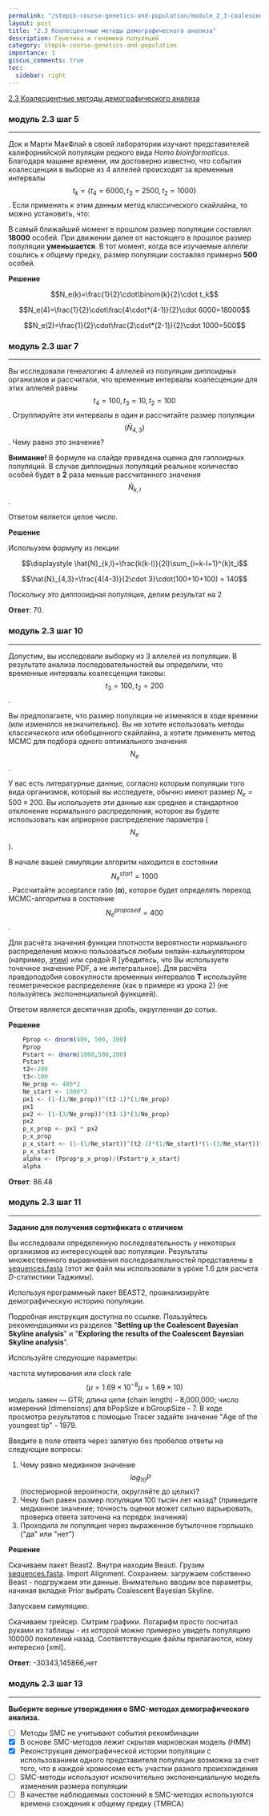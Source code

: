 ```yaml
---
permalink: "/stepik-course-genetics-and-population/module_2_3-coalescence-methods-of-demographic-analysis"
layout: post
title: "2.3 Коалесцентные методы демографического анализа"
description: Генетика и геномика популяций
category: stepik-course-genetics-and-population
importance: 1
giscus_comments: true
toc:
  sidebar: right
---
```


[2.3 Коалесцентные методы демографического анализа](https://stepik.org/lesson/295220/step/1?unit=276891)

### модуль 2.3 шаг 5

---

Док и Марти МакФлай в своей лаборатории изучают представителей калифорнийской популяции редкого вида  *Homo bioinformaticus*. 
Благодаря машине времени, им достоверно известно, что события коалесценции в выборке из 4 аллелей происходят за временные интервалы $$t_k = \{t_4 = 6000, t_3 = 2500, t_2 = 1000\}$$. 
Если применить к этим данным метод классического скайлайна, то можно установить, что:

В самый ближайший момент в прошлом размер популяции составлял **18000** особей. При движении далее от настоящего в прошлое размер популяции  **уменьшается**. В тот момент, когда все изучаемые аллели сошлись к общему предку, размер популяции составлял примерно **500** особей.

**Решение**

$$N_e(k)=\frac{1}{2}\cdot\binom{k}{2}\cdot t_k$$

$$N_e(4)=\frac{1}{2}\cdot\frac{4\cdot*(4-1)}{2}\cdot 6000=18000$$

$$N_e(2)=\frac{1}{2}\cdot\frac{2\cdot*(2-1)}{2}\cdot 1000=500$$


### модуль 2.3 шаг 7

---

Вы исследовали генеалогию 4 аллелей из популяции диплоидных организмов и рассчитали, что временные интервалы коалесценции для этих аллелей равны $${t_4 = 100, t_3 = 10, t_2 = 100}$$. Сгруппируйте эти интервалы в один и рассчитайте размер популяции $$(\hat{N}_{4,3})$$. Чему равно это значение?

**Внимание!** В формуле на слайде приведена оценка для гаплоидных популяций. В случае диплоидных популяций реальное количество особей будет в **2** раза меньше рассчитанного значения $$\hat{N}_{k,l}$$.

Ответом является целое число.

**Решение**

Испольузем формулу из лекции

$$\displaystyle \hat{N}_{k,l}=\frac{k(k-l)}{2l}\sum_{i=k-l+1}^{k}t_i$$

$$\hat{N}_{4,3}=\frac{4(4-3)}{2\cdot 3}\cdot(100+10+100) = 140$$

Поскольку это диплооидная популяция, делим результат на 2

**Ответ**: 70.


### модуль 2.3 шаг 10

---

Допустим, вы исследовали выборку из 3 аллелей из популяции. В результате анализа последовательностей вы определили, что временные интервалы коалесценции таковы: $$t_3=100, t_2=200$$.

Вы предполагаете, что размер популяции не изменялся в ходе времени (или изменялся незначительно). Вы не хотите использовать методы классического или обобщенного скайлайна, а хотите применить метод MCMC для подбора одного оптимального значения $$N_e$$.

У вас есть литературные данные, согласно которым популяции того вида организмов, который вы исследуете, обычно имеют размер $N_e=500±200$. Вы используете эти данные как среднее и стандартное отклонение нормального распределения, которое вы будете использовать как априорное распределение параметра ($$N_e$$).

В начале вашей симуляции алгоритм находится в состоянии $$N_e^{start}=1000$$. Рассчитайте acceptance ratio (**α**), которое будет определять переход MCMC-алгоритма в состояние $$N_e^{proposed}=400$$.

Для расчёта значения функции плотности вероятности нормального распределения можно пользоваться любым онлайн-калькулятором (например, [этим](https://www.danielsoper.com/statcalc/calculator.aspx?id=54)) или средой R [убедитесь, что Вы используете точечное значение PDF, а не интегральное]. Для расчёта правдоподобия совокупности временных интервалов **T** используйте геометрическое распределение (как в примере из урока 2) (не пользуйтесь экспоненциальной функцией).

Ответом является десятичная дробь, округленная до сотых.

**Решение**

```R
    Pprop <- dnorm(400, 500, 200)
    Pprop 
    Pstart <- dnorm(1000,500,200)
    Pstart
    t2<-200
    t3<-100
    Ne_prop <- 400*2
    Ne_start <- 1000*2
    px1 <- (1-(1/Ne_prop))^(t2-1)*(1/Ne_prop)
    px1
    px2 <- (1-(3/Ne_prop))^(t3-1)*(3/Ne_prop)
    px2
    p_x_prop <- px1 * px2
    p_x_prop 
    p_x_start <- (1-(1/Ne_start))^(t2-1)*(1/Ne_start)*(1-(3/Ne_start))^(t3-1)*(3/Ne_start)
    p_x_start 
    alpha <- (Pprop*p_x_prop)/(Pstart*p_x_start)
    alpha
```

**Ответ**: 86.48



### модуль 2.3 шаг 11

---


**Задание для получения сертификата с отличием**

Вы исследовали определенную последовательность у некоторых организмов из интересующей вас популяции. Результаты множественного выравнивания последовательностей представлены в [sequences.fasta](https://drive.google.com/open?id=1ODmxD2GImtU6HnL-H7hFIcKR6htQPmg_) (этот же файл мы использовали в уроке 1.6 для расчета *D*-статистики Таджимы).

Используя программный пакет BEAST2, проанализируйте демографическую историю популяции.

Подробная инструкция доступна по ссылке. Пользуйтесь рекомендациями из разделов "**Setting up the Coalescent Bayesian Skyline analysis**" и "**Exploring the results of the Coalescent Bayesian Skyline analysis**".

Используйте следующие параметры:

частота мутирования или clock rate $$(\mu = 1.69 \times 10^{-8}μ=1.69×10)$$
модель замен — GTR;
длина цепи (chain length) - 8,000,000;
число измерений (dimensions) для bPopSize и bGroupSize - 7.
В ходе просмотра результатов с помощью Tracer задайте значение "Age of the youngest tip" - 1979.

Введите в поле ответа через запятую без пробелов ответы на следующие вопросы:

1. Чему равно медианное значение $$log_{10}P$$ (постериорной вероятности, округляйте до целых)?
2. Чему был равен размер популяции 100 тысяч лет назад? (приведите медианное значение; точность оценки может сильно варьировать, проверка ответа заточена на порядок значения)
3. Проходила ли популяция через выраженное бутылочное горлышко ("да" или "нет")

**Решение**

Скачиваем пакет Beast2. Внутри находим Beauti. Грузим [sequences.fasta](https://drive.google.com/open?id=1ODmxD2GImtU6HnL-H7hFIcKR6htQPmg_). Import Alignment. Сохраняем. загружаем собственно Beast - подгружаем эти данные. Внимательно вводим все параметры, начиная вкладке Prior выбрать Coalescent Bayesian Skyline.

Запускаем симуляцию.

Скачиваем трейсер. Смтрим графики. Логарифм просто посчитал руками из таблицы - из которой можно примерно увидеть популяцию 100000 поколений назад.
Соответствующие файлы прилагаются, кому интересно [xml].


**Ответ**: -30343,145866,нет


### модуль 2.3 шаг 13

---

**Выберите верные утверждения о SMC-методах демографического анализа.**

* [ ] Методы SMC не учитывают события рекомбинации
* [X] В основе SMC-методов лежит скрытая марковская модель (HMM)
* [X] Реконструкция демографической истории популяции с использованием одного представителя популяции возможна за счет того, что в каждой хромосоме есть участки разного происхождения
* [ ] SMC-методы используют исключительно экспоненциальную модель изменения размера популяции
* [ ] В качестве наблюдаемых состояний в SMC-методах используются времена схождения к общему предку (TMRCA)
